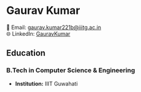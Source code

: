 # Gaurav Kumar

📧 Email: gaurav.kumar221b@iiitg.ac.in  
🌐 LinkedIn: [GauravKumar](https://www.linkedin.com/in/gaurav-kumar-5aaa23227/)  
 

## Education
### B.Tech in Computer Science & Engineering
- **Institution:** IIIT Guwahati
